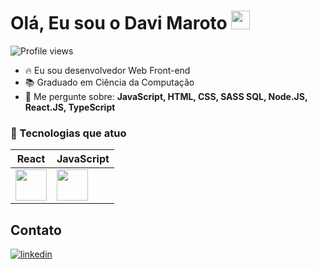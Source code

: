 <h1 align="left">Olá, Eu sou o Davi Maroto <img src="https://raw.githubusercontent.com/kaueMarques/kaueMarques/master/hi.gif" height="30px"></h1>

<p align="left"> <img src="https://komarev.com/ghpvc/?username=DaviMaroto&color=yellow" alt="Profile views" /> </p>

- 🔥 Eu sou desenvolvedor Web Front-end
- 📚 Graduado em Ciência da Computação
- 💬 Me pergunte sobre: **JavaScript, HTML, CSS, SASS SQL, Node.JS, React.JS, TypeScript**

### 🚀 Tecnologias que atuo

| React | JavaScript |
|------|------|
| <img src="https://cdn.jsdelivr.net/gh/devicons/devicon/icons/react/react-original.svg" width="50" height="50"/> | <img src="https://cdn.jsdelivr.net/gh/devicons/devicon/icons/javascript/javascript-original.svg" width="50" height="50"/> |


## Contato

<a href="https://www.linkedin.com/in/davimaroto/" target="_blank">
  <img align="center" src="https://img.shields.io/badge/-davimaroto-05122A?style=flat&logo=linkedin" alt="linkedin"/>
</a>


